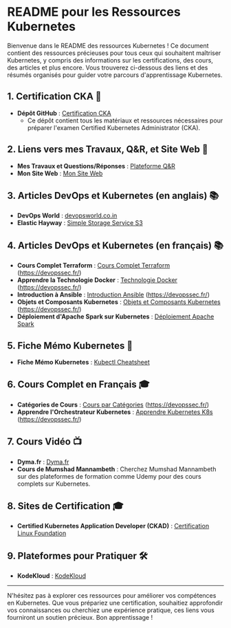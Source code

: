 # README pour les Ressources Kubernetes

Bienvenue dans le README des ressources Kubernetes ! Ce document contient des ressources précieuses pour tous ceux qui souhaitent maîtriser Kubernetes, y compris des informations sur les certifications, des cours, des articles et plus encore. Vous trouverez ci-dessous des liens et des résumés organisés pour guider votre parcours d'apprentissage Kubernetes.

## 1. Certification CKA 📜

- **Dépôt GitHub** : [Certification CKA](https://github.com/your-repo-url)
  - Ce dépôt contient tous les matériaux et ressources nécessaires pour préparer l'examen Certified Kubernetes Administrator (CKA).

## 2. Liens vers mes Travaux, Q&R, et Site Web 🔗

- **Mes Travaux et Questions/Réponses** : [Plateforme Q&R](https://your-qa-platform-url)
- **Mon Site Web** : [Mon Site Web](https://your-website-url)

## 3. Articles DevOps et Kubernetes (en anglais) 📚

- **DevOps World** : [devopsworld.co.in](https://www.devopsworld.co.in/)
- **Elastic Hayway** : [Simple Storage Service S3](https://devopelastichayway.com/simple-storage-service-s3/)

## 4. Articles DevOps et Kubernetes (en français) 📚

- **Cours Complet Terraform** : [Cours Complet Terraform](https://devopssec.fr/article/cours-complet-terraform) (https://devopssec.fr/)
- **Apprendre la Technologie Docker** : [Technologie Docker](https://devopssec.fr/article/cours-complet-apprendre-technologie-docker) (https://devopssec.fr/)
- **Introduction à Ansible** : [Introduction Ansible](https://devopssec.fr/article/introduction-cours-complet-ansible) (https://devopssec.fr/)
- **Objets et Composants Kubernetes** : [Objets et Composants Kubernetes](https://devopssec.fr/article/differents-objets-composants-kubernetes) (https://devopssec.fr/)
- **Déploiement d'Apache Spark sur Kubernetes** : [Déploiement Apache Spark](https://medium.com/@SaphE/deploying-apache-spark-on-a-local-kubernetes-cluster-a-comprehensive-guide-d4a59c6b1204)

## 5. Fiche Mémo Kubernetes 📝

- **Fiche Mémo Kubernetes** : [Kubectl Cheatsheet](https://kubernetes.io/fr/docs/reference/kubectl/cheatsheet/)

## 6. Cours Complet en Français 🎓

- **Catégories de Cours** : [Cours par Catégories](https://devopssec.fr/categories) (https://devopssec.fr/)
- **Apprendre l'Orchestrateur Kubernetes** : [Apprendre Kubernetes K8s](https://devopssec.fr/article/cours-complet-apprendre-orchestrateur-kubernetes-k8s) (https://devopssec.fr/)

## 7. Cours Vidéo 📺

- **Dyma.fr** : [Dyma.fr](https://dyma.fr)
- **Cours de Mumshad Mannambeth** : Cherchez Mumshad Mannambeth sur des plateformes de formation comme Udemy pour des cours complets sur Kubernetes.

## 8. Sites de Certification 🎓

- **Certified Kubernetes Application Developer (CKAD)** : [Certification Linux Foundation](https://training.linuxfoundation.org/certification/certified-kubernetes-application-developer-ckad)

## 9. Plateformes pour Pratiquer 🛠️

- **KodeKloud** : [KodeKloud](https://kodekloud.com)

---

N'hésitez pas à explorer ces ressources pour améliorer vos compétences en Kubernetes. Que vous prépariez une certification, souhaitiez approfondir vos connaissances ou cherchiez une expérience pratique, ces liens vous fourniront un soutien précieux. Bon apprentissage !
